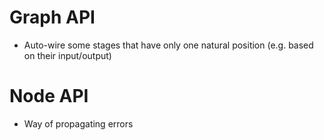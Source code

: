 # Graph API
* Auto-wire some stages that have only one natural position (e.g. based on their input/output)
# Node API
* Way of propagating errors